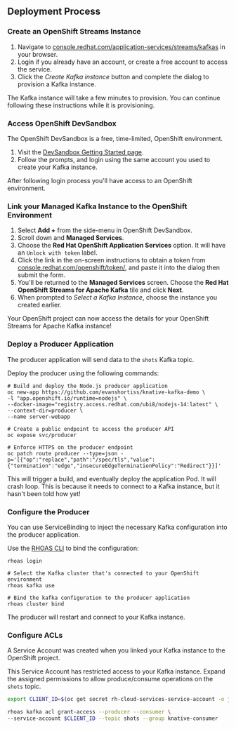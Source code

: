 ## Deployment Process

### Create an OpenShift Streams Instance

1. Navigate to [console.redhat.com/application-services/streams/kafkas](https://console.redhat.com/application-services/streams/kafkas) in your browser.
2. Login if you already have an account, or create a free account to access the service.
3. Click the *Create Kafka instance* button and complete the dialog to provision a Kafka instance.

The Kafka instance will take a few minutes to provision. You can continue following these instructions while it is provisioning.

### Access OpenShift DevSandbox

The OpenShift DevSandbox is a free, time-limited, OpenShift environment.

1. Visit the [DevSandbox Getting Started page](https://developers.redhat.com/developer-sandbox/get-started).
2. Follow the prompts, and login using the same account you used to create your Kafka instance.

After following login process you'll have access to an OpenShift environment.

### Link your Managed Kafka Instance to the OpenShift Environment

1. Select **Add +** from the side-menu in OpenShift DevSandbox.
1. Scroll down and **Managed Services**.
1. Choose the **Red Hat OpenShift Application Services** option. It will have an `Unlock with token` label.
1. Click the link in the on-screen instructions to obtain a token from [console.redhat.com/openshift/token/](https://console.redhat.com/openshift/token/), and paste it into the dialog then submit the form.
1. You'll be returned to the **Managed Services** screen. Choose the **Red Hat OpenShift Streams for Apache Kafka** tile and click **Next**.
1. When prompted to *Select a Kafka Instance*, choose the instance you created earlier.

Your OpenShift project can now access the details for your OpenShift Streams for Apache Kafka instance!

### Deploy a Producer Application

The producer application will send data to the `shots` Kafka topic.

Deploy the producer using the following commands:

```
# Build and deploy the Node.js producer application
oc new-app https://github.com/evanshortiss/knative-kafka-demo \
-l "app.openshift.io/runtime=nodejs" \
--docker-image="registry.access.redhat.com/ubi8/nodejs-14:latest" \
--context-dir=producer \
--name server-webapp

# Create a public endpoint to access the producer API
oc expose svc/producer

# Enforce HTTPS on the producer endpoint
oc patch route producer --type=json -p='[{"op":"replace","path":"/spec/tls","value":{"termination":"edge","insecureEdgeTerminationPolicy":"Redirect"}}]'
```

This will trigger a build, and eventually deploy the application Pod. It will
crash loop. This is because it needs to connect to a Kafka instance, but it
hasn't been told how yet!

### Configure the Producer

You can use ServiceBinding to inject the necessary Kafka configuration into
the producer application.

Use the [RHOAS CLI](https://access.redhat.com/documentation/en-us/red_hat_openshift_streams_for_apache_kafka/1/guide/f520e427-cad2-40ce-823d-96234ccbc047) to bind the configuration:

```
rhoas login

# Select the Kafka cluster that's connected to your OpenShift environment
rhoas kafka use

# Bind the kafka configuration to the producer application
rhoas cluster bind
```

The producer will restart and connect to your Kafka instance.

### Configure ACLs

A Service Account was created when you linked your Kafka instance to the OpenShift project.

This Service Account has restricted access to your Kafka instance. Expand the assigned permissions to allow produce/consume operations on the `shots` topic.

```bash
export CLIENT_ID=$(oc get secret rh-cloud-services-service-account -o jsonpath='{.data.client-id}' | base64 --decode)

rhoas kafka acl grant-access --producer --consumer \
--service-account $CLIENT_ID --topic shots --group knative-consumer
```
